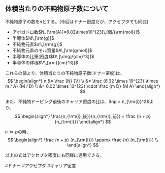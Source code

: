 ## 体積当たりの不純物原子数について
不純物原子の数を$n$とする。(今回はドナー密度だが、アクセプタでも同式)


- アボガドロ数$N_{\rm{A}}=6.02\times10^{23}\,[個/{\rm{mol}}]$
- 半導体$M\,[\rm{g}]$
- 不純物元素$m\,[\rm{g}]$
- 不純物元素のモル質量$A\,[\rm{g/mol}]$
- 半導体の比重(密度)$D\,[\rm{g/{cm}^3}]$
- 半導体の体積$V\,[\rm{{cm}^3}]$


これらの値より、体積当たりの不純物原子数(ドナー密度)は、
$$
\begin{align*}
  n &= \frac {N} {V} \\
  &= \frac {6.02 \times 10^{23} \times m / A} {M / D} \\
  &= 6.02 \times 10^{23} \cdot \frac {m D} {M A}
\end{align*}
$$

また、不純物ドーピング前後のキャリア密度の比は、$np = n_{\rm{i}}^2$より、
$$
\begin{align*}
  \frac{n_{\rm{i}_後}}{n_{\rm{i}_前}} = \frac {n + p} {n_{\rm{i}}}
\end{align*}
$$

$n \gg p$の時、
$$
\begin{align*}
  \frac {n + p} {n_{\rm{i}}} \approx \frac {n} {n_{\rm{i}}} \\
\end{align*}
$$

以上の式はアクセプタ密度にも同様に適用できる。

#ドナー #アクセプタ #キャリア密度